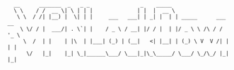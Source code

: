       __      _______  _   _ _                _    _____                      
      \ \    / /  __ \| \ | | |              | |  |  __ \                     
       \ \  / /| |__) |  \| | |     ___   ___| | _| |  | | _____      ___ __  
        \ \/ / |  ___/| . \`| |    / _ \ / __| |/ / |  | |/ _ \ \ /\ / / '_ \
         \  /  | |    | |\  | |___| (_) | (__|   <| |__| | (_) \ V  V /| | | |
          \/   |_|    |_| \_|______\___/ \___|_|\_\_____/ \___/ \_/\_/ |_| |_|
